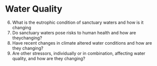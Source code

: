 
# Water Quality

6.  What is the eutrophic condition of sanctuary waters and how is it
    changing
7.  Do sanctuary waters pose risks to human health and how are
    theychanging?
8.  Have recent changes in climate altered water conditions and how are
    they changing?
9.  Are other stressors, individually or in combination, affecting water
    quality, and how are they changing?
